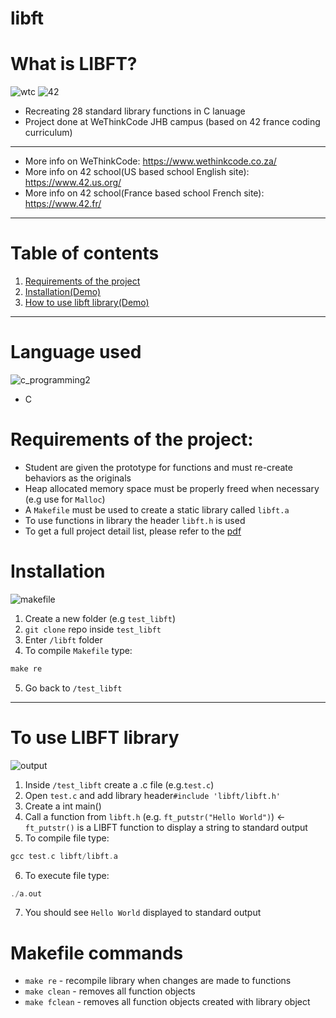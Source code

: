 # libft
# What is LIBFT?


![wtc](https://user-images.githubusercontent.com/50704452/101298456-b6ba8a80-3836-11eb-8d68-e8e74b8897f5.gif) ![42](https://user-images.githubusercontent.com/50704452/101329754-77159200-387a-11eb-8c1a-c929b9050800.png)
- Recreating 28 standard library functions in C lanuage
- Project done at WeThinkCode JHB campus (based on 42 france coding curriculum)
***
- More info on WeThinkCode: https://www.wethinkcode.co.za/
- More info on 42 school(US based school English site): https://www.42.us.org/
- More info on 42 school(France based school French site): https://www.42.fr/
***
# Table of contents
<!-- TOC -->
  1. [Requirements of the project](#requirements-of-the-project)
  2. [Installation(Demo)](#installation)
  3. [How to use libft library(Demo)](#to-use-libft-library)
  
 <!-- /TOC -->
 ***
# Language used
![c_programming2](https://user-images.githubusercontent.com/50704452/101298658-bff82700-3837-11eb-82ea-529432360815.jpg)
- C

 
 # Requirements of the project:
 - Student are given the prototype for functions and must re-create behaviors as the originals
 - Heap allocated memory space must be properly freed when necessary (e.g use for `Malloc`)
 - A `Makefile` must be used to create a static library called `libft.a`
 - To use functions in library the header `libft.h` is  used
 - To get a full project detail list, please refer to the [pdf](https://drive.google.com/file/d/1TfamMsyEViL0BiF7JoecFWGvTHw0mruV/view)
 
# Installation
 ![makefile](https://user-images.githubusercontent.com/50704452/101298031-a1446100-3834-11eb-90eb-3f502ce13a29.gif)
 1. Create a new folder (e.g `test_libft`)
 2. `git clone` repo inside `test_libft`
 3. Enter `/libft` folder
 4. To compile `Makefile` type:
 ```C
 make re
 ```
 5. Go back to `/test_libft`
 ***
 # To use LIBFT library
 ![output](https://user-images.githubusercontent.com/50704452/101298118-1adc4f00-3835-11eb-923e-278d15634e4f.gif)
 1. Inside `/test_libft` create a .c file (e.g.`test.c`)
 2. Open `test.c` and add library header`#include 'libft/libft.h'`
 3. Create a int main()
 4. Call a function from `libft.h` (e.g. `ft_putstr("Hello World")`) <- `ft_putstr()` is a LIBFT function to display a string to standard output
 5. To compile file type:
 ```C
 gcc test.c libft/libft.a
 ```
 6. To execute file type:
 ```C
 ./a.out
 ```
 7. You should see `Hello World` displayed to standard output
# Makefile commands
 - `make re` - recompile library when changes are made to functions
 - `make clean` - removes all function objects
 - `make fclean` - removes all function objects created with library object
